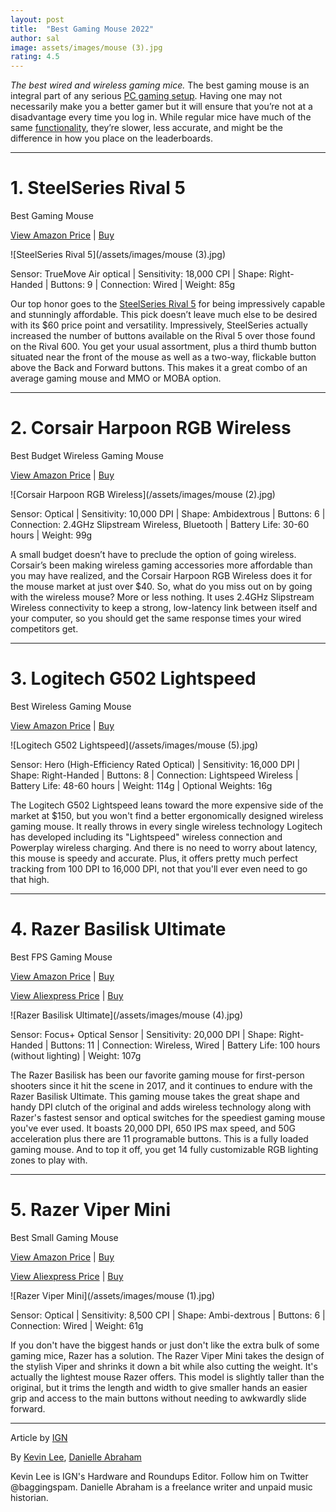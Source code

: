 ```yaml
---
layout: post
title:  "Best Gaming Mouse 2022"
author: sal
image: assets/images/mouse (3).jpg
rating: 4.5
---
```


_The best wired and wireless gaming mice._ The best gaming mouse is an integral part of any serious [PC gaming setup](). Having one may not necessarily make you a better gamer but it will ensure that you’re not at a disadvantage every time you log in. While regular mice have much of the same [functionality](), they’re slower, less accurate, and might be the difference in how you place on the leaderboards.



---

# 1. SteelSeries Rival 5

Best Gaming Mouse

[View Amazon Price](https://amzn.to/3RaqFJp) | [Buy](https://amzn.to/3RaqFJp)

![SteelSeries Rival 5](/assets/images/mouse (3).jpg)

Sensor: TrueMove Air optical | Sensitivity: 18,000 CPI | Shape: Right-Handed | Buttons: 9 | Connection: Wired | Weight: 85g

Our top honor goes to the [SteelSeries Rival 5](https://amzn.to/3RaqFJp) for being impressively capable and stunningly affordable. This pick doesn’t leave much else to be desired with its $60 price point and versatility. Impressively, SteelSeries actually increased the number of buttons available on the Rival 5 over those found on the Rival 600. You get your usual assortment, plus a third thumb button situated near the front of the mouse as well as a two-way, flickable button above the Back and Forward buttons. This makes it a great combo of an average gaming mouse and MMO or MOBA option.

---

# 2. Corsair Harpoon RGB Wireless

Best Budget Wireless Gaming Mouse

[View Amazon Price](https://amzn.to/3OFJQJ7) | [Buy](https://amzn.to/3OFJQJ7)

![Corsair Harpoon RGB Wireless](/assets/images/mouse (2).jpg)

Sensor: Optical | Sensitivity: 10,000 DPI | Shape: Ambidextrous | Buttons: 6 | Connection: 2.4GHz Slipstream Wireless, Bluetooth | Battery Life: 30-60 hours | Weight: 99g

A small budget doesn’t have to preclude the option of going wireless. Corsair’s been making wireless gaming accessories more affordable than you may have realized, and the Corsair Harpoon RGB Wireless does it for the mouse market at just over $40. So, what do you miss out on by going with the wireless mouse? More or less nothing. It uses 2.4GHz Slipstream Wireless connectivity to keep a strong, low-latency link between itself and your computer, so you should get the same response times your wired competitors get.

---

# 3. Logitech G502 Lightspeed

Best Wireless Gaming Mouse

[View Amazon Price](https://amzn.to/3yhI9dV) | [Buy](https://amzn.to/3yhI9dV)

![Logitech G502 Lightspeed](/assets/images/mouse (5).jpg)

Sensor: Hero (High-Efficiency Rated Optical) | Sensitivity: 16,000 DPI | Shape: Right-Handed | Buttons: 8 | Connection: Lightspeed Wireless | Battery Life: 48-60 hours | Weight: 114g | Optional Weights: 16g

The Logitech G502 Lightspeed leans toward the more expensive side of the market at $150, but you won't find a better ergonomically designed wireless gaming mouse. It really throws in every single wireless technology Logitech has developed including its "Lightspeed" wireless connection and Powerplay wireless charging. And there is no need to worry about latency, this mouse is speedy and accurate. Plus, it offers pretty much perfect tracking from 100 DPI to 16,000 DPI, not that you'll ever even need to go that high. 

---

# 4. Razer Basilisk Ultimate

Best FPS Gaming Mouse

[View Amazon Price](https://amzn.to/3yBQAlV) | [Buy](https://amzn.to/3yBQAlV)

[View Aliexpress Price](https://s.click.aliexpress.com/e/_DliqHSf) | [Buy](https://s.click.aliexpress.com/e/_DliqHSf)

![Razer Basilisk Ultimate](/assets/images/mouse (4).jpg)

Sensor: Focus+ Optical Sensor | Sensitivity: 20,000 DPI | Shape: Right-Handed | Buttons: 11 | Connection: Wireless, Wired | Battery Life: 100 hours (without lighting) | Weight: 107g

The Razer Basilisk has been our favorite gaming mouse for first-person shooters since it hit the scene in 2017, and it continues to endure with the Razer Basilisk Ultimate. This gaming mouse takes the great shape and handy DPI clutch of the original and adds wireless technology along with Razer's fastest sensor and optical switches for the speediest gaming mouse you've ever used. It boasts 20,000 DPI, 650 IPS max speed, and 50G acceleration plus there are 11 programable buttons. This is a fully loaded gaming mouse. And to top it off, you get 14 fully customizable RGB lighting zones to play with.

---

# 5. Razer Viper Mini

Best Small Gaming Mouse

[View Amazon Price](https://amzn.to/3AurwyJ) | [Buy](https://amzn.to/3AurwyJ)

[View Aliexpress Price](https://s.click.aliexpress.com/e/_DD36DXv) | [Buy](https://s.click.aliexpress.com/e/_DD36DXv)

![Razer Viper Mini](/assets/images/mouse (1).jpg)

Sensor: Optical | Sensitivity: 8,500 CPI | Shape: Ambi-dextrous | Buttons: 6 | Connection: Wired | Weight: 61g

If you don't have the biggest hands or just don't like the extra bulk of some gaming mice, Razer has a solution. The Razer Viper Mini takes the design of the stylish Viper and shrinks it down a bit while also cutting the weight. It's actually the lightest mouse Razer offers. This model is slightly taller than the original, but it trims the length and width to give smaller hands an easier grip and access to the main buttons without needing to awkwardly slide forward.

---
Article by [IGN](https://www.ign.com/articles/best-gaming-mouse)

By [Kevin Lee](https://www.ign.com/person/baggingspam), [Danielle Abraham](https://www.ign.com/person/danielleabraham)

Kevin Lee is IGN's Hardware and Roundups Editor. Follow him on Twitter @baggingspam. Danielle Abraham is a freelance writer and unpaid music historian.
